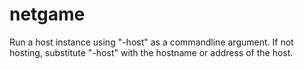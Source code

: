 # netgame
Run a host instance using "-host" as a commandline argument. If not hosting, substitute "-host" with the hostname or address of the host.
